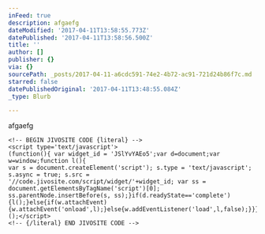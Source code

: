 ```yaml
---
inFeed: true
description: afgaefg
dateModified: '2017-04-11T13:58:55.773Z'
datePublished: '2017-04-11T13:58:56.500Z'
title: ''
author: []
publisher: {}
via: {}
sourcePath: _posts/2017-04-11-a6cdc591-74e2-4b72-ac91-721d24b86f7c.md
starred: false
datePublishedOriginal: '2017-04-11T13:48:55.084Z'
_type: Blurb

---
```

afgaefg

    <!-- BEGIN JIVOSITE CODE {literal} -->
    <script type='text/javascript'>
    (function(){ var widget_id = 'JSlYvYAEo5';var d=document;var w=window;function l(){
    var s = document.createElement('script'); s.type = 'text/javascript'; s.async = true; s.src = '//code.jivosite.com/script/widget/'+widget_id; var ss = document.getElementsByTagName('script')[0]; ss.parentNode.insertBefore(s, ss);}if(d.readyState=='complete'){l();}else{if(w.attachEvent){w.attachEvent('onload',l);}else{w.addEventListener('load',l,false);}}})();</script>
    <!-- {/literal} END JIVOSITE CODE -->